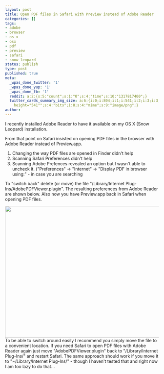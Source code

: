 ```yaml
---
layout: post
title: Open PDF files in Safari with Preview instead of Adobe Reader
categories: []
tags:
- adobe
- browser
- os x
- osx
- pdf
- preview
- safari
- snow leopard
status: publish
type: post
published: true
meta:
  _wpas_done_twitter: '1'
  _wpas_done_yup: '1'
  _wpas_done_fb: '1'
  reddit: a:2:{s:5:"count";s:1:"0";s:4:"time";s:10:"1317817400";}
  twitter_cards_summary_img_size: a:6:{i:0;i:804;i:1;i:541;i:2;i:3;i:3;s:24:"width="804"
    height="541"";s:4:"bits";i:8;s:4:"mime";s:9:"image/png";}
author: 
---
```

<p>I recently installed Adobe Reader to have it available on my OS X (Snow Leopard) installation.</p>
<p>From that point on Safari insisted on opening PDF files in the browser with Adobe Reader instead of Preview.app.</p>
<ol>
<li>Changing the way PDF files are opened in Finder didn't help</li>
<li>Scanning Safari Preferences didn't help</li>
<li>Scanning Adobe Prefences revealed an option but I wasn't able to uncheck it. ("Preferences" -&gt; "Internet" -&gt; "Display PDF in browser using:" - in case you are searching</li>
</ol>
<p>To "switch back" delete (or move) the file "/Library/Internet Plug-Ins/AdobePDFViewer.plugin". The resulting preferences from Adobe Reader are shown below. Also now you have Preview.app back in Safari when opening PDF files.</p>
<p><a href="http://serverhorror.files.wordpress.com/2011/01/adobereaderprefs.png"><img class="aligncenter size-full wp-image-910" title="AdobeReaderPrefs" src="http://serverhorror.files.wordpress.com/2011/01/adobereaderprefs.png" alt="" width="640" height="430" /></a>To be able to switch around easily I recommend you simply move the file to a convenient location. If you need Safari to open PDF files with Adobe Reader again just move "AdobePDFViewer.plugin" back to "/Library/Internet Plug-Ins/" and restart Safari. The same approach should work if you move it to "~/Library/Internet Plug-Ins/" - though I haven't tested that and right now I am too lazy to do that...</p>
